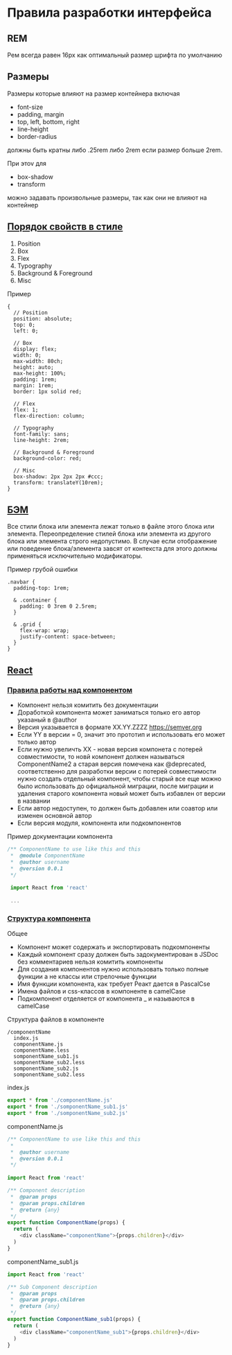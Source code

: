 # Правила разработки интерфейса

## REM 
Рем всегда равен 16px как оптимальный размер шрифта по умолчанию

## Размеры 
Размеры которые влияют на размер контейнера включая 
- font-size
- padding, margin
- top, left, bottom, right
- line-height
- border-radius

должны быть кратны либо .25rem либо 2rem если размер больше 2rem.

При этоv для 
- box-shadow
- transform

можно задавать произвольные размеры, так как они не влияют на контейнер

## [Порядок свойств в стиле](#general-style-props-order)

1. Position
2. Box
3. Flex
4. Typography
5. Background & Foreground
6. Misc

Пример
````LESS
{
  // Position
  position: absolute;
  top: 0;
  left: 0;
  
  // Box
  display: flex;
  width: 0;
  max-width: 80ch;
  height: auto;
  max-height: 100%;
  padding: 1rem;
  margin: 1rem;
  border: 1px solid red;
  
  // Flex
  flex: 1;
  flex-direction: column;
  
  // Typography
  font-family: sans;
  line-height: 2rem;
  
  // Background & Foreground
  background-color: red;
  
  // Misc
  box-shadow: 2px 2px 2px #ccc;
  transform: translateY(10rem);
}
````

## [БЭМ](#bem)

Все стили блока или элемента лежат только в файле этого блока или элемента. Переопределение стилей блока или элемента из другого блока или элемента строго недопустимо. В случае если отображение или поведение блока/элемента завсят от контекста для этого должны применяться исключительно модификаторы.

Пример грубой ошибки
````LESS
.navbar {
  padding-top: 1rem;

  & .container {
    padding: 0 3rem 0 2.5rem;
  }

  & .grid {
    flex-wrap: wrap;
    justify-content: space-between;
  }
}

````

## [React](#react)

### [Правила работы над компонентом](#react-com-dev-rules)
- Компонент нельзя комитить без документации
- Доработкой компонента может заниматься только его автор указаный в @author
- Версия указывается в формате XX.YY.ZZZZ https://semver.org
- Если YY в версии = 0, значит это прототип и использовать его может только автор
- Если нужно увеличть XX - новая версия компонета с потерей совместимости, то новй компонент должен называться ComponentName2 а старая версия помечена как @deprecated, соответственно для разработки версии с потерей совместимости нужно создать отдельный компонент, чтобы старый все еще можно было использовать до официальной миграции, после миграции и удаления старого компонента новый может быть избавлен от версии в названии
- Если автор недоступен, то должен быть добавлен или соавтор или изменен основной автор
- Если версия модуля, компонента или подкомпонентов 

Пример документации компонента 
````JavaScript
/** ComponentName to use like this and this
 *  @module ComponentName
 *  @author username
 *  @version 0.0.1
 */
 
 import React from 'react'
 
 ...
````

### [Структура компонента](#react-com-structure)

Общее
- Компонент может содержать и экспортировать подкомпоненты
- Каждый компонент сразу должен быть задокументирован в JSDoc без комментариев нельзя комитить компоненты
- Для создания компонентов нужно использовать только полные функции а не классы или стрелочные функции
- Имя функции компонента, как требует Реакт дается в PascalCse
- Имена файлов и css-классов в компоненте в camelCase
- Подкомпонент отделяется от компонента _ и называются в camelCase

Структура файлов в компоненте
````Shell
/componentName
  index.js
  componentName.js
  componentName.less
  somponentName_sub1.js
  somponentName_sub2.less
  somponentName_sub2.js
  somponentName_sub2.less
````

index.js
````JavaScript
export * from './componentName.js'
export * from './somponentName_sub1.js'
export * from './somponentName_sub2.js'
````

componentName.js
````JavaScript
/** ComponentName to use like this and this
 *
 *  @author username
 *  @version 0.0.1
 */
 
import React from 'react'

/** Component description
 *  @param props
 *  @param props.children
 *  @return {any}
 */
export function ComponentName(props) {
  return (
    <div className="componentName">{props.children}</div>
  )
}
````

componentName_sub1.js
````JavaScript
import React from 'react'

/** Sub Component description
 *  @param props
 *  @param props.children
 *  @return {any}
 */
export function ComponentName_sub1(props) {
  return (
    <div className="componentName_sub1">{props.children}</div>
  )
}
````
